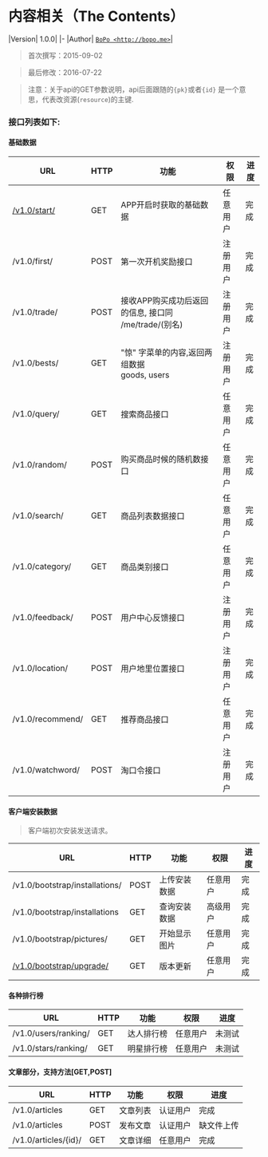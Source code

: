内容相关（The Contents）
====

|Version| 1.0.0|
|-
|Author| [`BoPo <http://bopo.me>`](http://bopo.me)|

> 首次撰写：2015-09-02

> 最后修改：2016-07-22

> 注意：关于api的GET参数说明，api后面跟随的`{pk}`或者`{id}` 是一个意思，代表改资源(`resource`)的主键.

### 接口列表如下:
#### 基础数据

|URL|HTTP|功能|权限|进度|
|-|-|-|-|-|
|[/v1.0/start/](#start_summary)|GET|APP开启时获取的基础数据|任意用户|完成|
|/v1.0/first/|POST|第一次开机奖励接口|注册用户|完成|
|/v1.0/trade/|POST|接收APP购买成功后返回的信息, 接口同 /me/trade/(别名) |注册用户|完成|
|/v1.0/bests/|GET|"惊" 字菜单的内容,返回两组数据<br/> goods, users|注册用户|完成|
|/v1.0/query/|GET|搜索商品接口|任意用户|完成|
|/v1.0/random/|POST|购买商品时候的随机数接口|任意用户|完成|
|/v1.0/search/|GET|商品列表数据接口|任意用户|完成|
|/v1.0/category/|GET|商品类别接口|任意用户|完成|
|/v1.0/feedback/|POST|用户中心反馈接口|注册用户|完成|
|/v1.0/location/|POST|用户地里位置接口|注册用户|完成|
|/v1.0/recommend/|GET|推荐商品接口|任意用户|完成|
|/v1.0/watchword/|POST|淘口令接口|注册用户|完成|

#### 客户端安装数据
> 客户端初次安装发送请求。

<!--|/v1.0/bootstrap/installations/{id}|PUT|更新安装数据|~|-->
<!--|/v1.0/bootstrap/installations/{pk}|GET|获取安装数据|高级用户|完成|-->

|URL|HTTP|功能|权限|进度|
|-|-|-|-|-|
|/v1.0/bootstrap/installations/|POST|上传安装数据|任意用户|完成|
|/v1.0/bootstrap/installations|GET|查询安装数据|高级用户|完成|
|/v1.0/bootstrap/pictures/|GET|开始显示图片|任意用户|完成|
|[/v1.0/bootstrap/upgrade/](http://bopo.me:8088/api/v1.0/bootstrap/pictures/)|GET|版本更新|任意用户|完成|

#### 各种排行榜

|URL|HTTP|功能|权限|进度|
|-|-|-|-|-|
|/v1.0/users/ranking/|GET|达人排行榜|任意用户|未测试|
|/v1.0/stars/ranking/|GET|明星排行榜|任意用户|未测试|

#### 文章部分，支持方法[GET,POST]

|URL|HTTP|功能|权限|进度|
|-|-|-|-|-|
|/v1.0/articles|GET|文章列表|认证用户|完成|
|/v1.0/articles|POST|发布文章|认证用户|缺文件上传|
|/v1.0/articles/{id}/|GET|文章详细|任意用户|完成|
